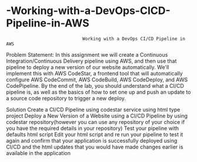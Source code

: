 # -Working-with-a-DevOps-CICD-Pipeline-in-AWS
                                 Working with a DevOps CI/CD Pipeline in AWS
Problem Statement:
In this assignment we will create a Continuous Integration/Continuous Delivery pipeline using AWS, and then use that pipeline to deploy a new version of our website automatically. We'll implement this with AWS CodeStar, a frontend tool that will automatically configure AWS CodeCommit, AWS CodeBuild, AWS CodeDeploy, and AWS CodePipeline. By the end of the lab, you should understand what a CI/CD pipeline is, as well as the basics of how to set one up and push an update to a source code repository to trigger a new deploy.

Solution
Create a CI/CD Pipeline using codestar service using html type project
Deploy a New Version of a Website using a CI/CD Pipeline by using codestar repository(however you can use any repository of your choice if you have the required details in your repository)
Test your pipeline with defaults html script
Edit your html script and re run your pipeline to test it again and confirm that your application is successfully deployed using CI/CD and the html updates that you would have made  changes  earlier is available in the application
